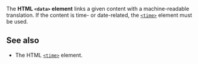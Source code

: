 <!-- <short-description> -->
The **HTML `<data>` element** links a given content with a
machine-readable translation. If the content is time- or date-related,
the [`<time>`](/en-US/docs/Web/HTML/Element/time)
element must be used.
<!-- </short-description> -->

<!-- <overview> -->
<!-- </overview> -->

<!-- <usage-notes> -->
<!-- </usage-notes> -->

<!-- <see-also> -->
See also
--------

-   The HTML [`<time>`](/en-US/docs/Web/HTML/Element/time) element.
<!-- </see-also> -->
